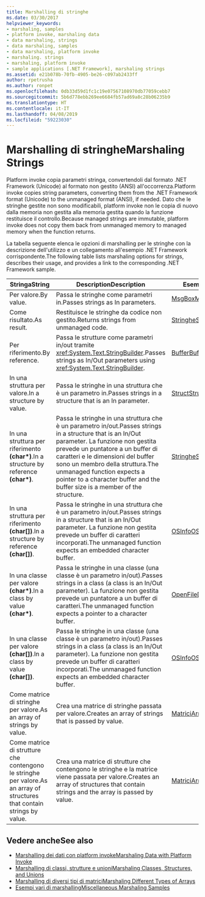 ```yaml
---
title: Marshalling di stringhe
ms.date: 03/30/2017
helpviewer_keywords:
- marshaling, samples
- platform invoke, marshaling data
- data marshaling, strings
- data marshaling, samples
- data marshaling, platform invoke
- marshaling. strings
- marshaling, platform invoke
- sample applications [.NET Framework], marshaling strings
ms.assetid: e21b078b-70fb-4905-be26-c097ab2433ff
author: rpetrusha
ms.author: ronpet
ms.openlocfilehash: 0db33d59d1fc1c19e07567108970db77059cebb7
ms.sourcegitcommit: 5b6d778ebb269ee6684fb57ad69a8c28b06235b9
ms.translationtype: HT
ms.contentlocale: it-IT
ms.lasthandoff: 04/08/2019
ms.locfileid: "59223030"
---
```

# <a name="marshaling-strings"></a><span data-ttu-id="13cbd-102">Marshalling di stringhe</span><span class="sxs-lookup"><span data-stu-id="13cbd-102">Marshaling Strings</span></span>
<span data-ttu-id="13cbd-103">Platform invoke copia parametri stringa, convertendoli dal formato .NET Framework (Unicode) al formato non gestito (ANSI) all'occorrenza.</span><span class="sxs-lookup"><span data-stu-id="13cbd-103">Platform invoke copies string parameters, converting them from the .NET Framework format (Unicode) to the unmanaged format (ANSI), if needed.</span></span> <span data-ttu-id="13cbd-104">Dato che le stringhe gestite non sono modificabili, platform invoke non le copia di nuovo dalla memoria non gestita alla memoria gestita quando la funzione restituisce il controllo.</span><span class="sxs-lookup"><span data-stu-id="13cbd-104">Because managed strings are immutable, platform invoke does not copy them back from unmanaged memory to managed memory when the function returns.</span></span>  
  
 <span data-ttu-id="13cbd-105">La tabella seguente elenca le opzioni di marshalling per le stringhe con la descrizione dell'utilizzo e un collegamento all'esempio .NET Framework corrispondente.</span><span class="sxs-lookup"><span data-stu-id="13cbd-105">The following table lists marshaling options for strings, describes their usage, and provides a link to the corresponding .NET Framework sample.</span></span>  
  
|<span data-ttu-id="13cbd-106">Stringa</span><span class="sxs-lookup"><span data-stu-id="13cbd-106">String</span></span>|<span data-ttu-id="13cbd-107">Description</span><span class="sxs-lookup"><span data-stu-id="13cbd-107">Description</span></span>|<span data-ttu-id="13cbd-108">Esempio</span><span class="sxs-lookup"><span data-stu-id="13cbd-108">Sample</span></span>|  
|------------|-----------------|------------|  
|<span data-ttu-id="13cbd-109">Per valore.</span><span class="sxs-lookup"><span data-stu-id="13cbd-109">By value.</span></span>|<span data-ttu-id="13cbd-110">Passa le stringhe come parametri in.</span><span class="sxs-lookup"><span data-stu-id="13cbd-110">Passes strings as In parameters.</span></span>|[<span data-ttu-id="13cbd-111">MsgBox</span><span class="sxs-lookup"><span data-stu-id="13cbd-111">MsgBox</span></span>](msgbox-sample.md)|  
|<span data-ttu-id="13cbd-112">Come risultato.</span><span class="sxs-lookup"><span data-stu-id="13cbd-112">As result.</span></span>|<span data-ttu-id="13cbd-113">Restituisce le stringhe da codice non gestito.</span><span class="sxs-lookup"><span data-stu-id="13cbd-113">Returns strings from unmanaged code.</span></span>|[<span data-ttu-id="13cbd-114">Stringhe</span><span class="sxs-lookup"><span data-stu-id="13cbd-114">Strings</span></span>](https://docs.microsoft.com/previous-versions/dotnet/netframework-4.0/e765dyyy(v=vs.100))|  
|<span data-ttu-id="13cbd-115">Per riferimento.</span><span class="sxs-lookup"><span data-stu-id="13cbd-115">By reference.</span></span>|<span data-ttu-id="13cbd-116">Passa le strutture come parametri in/out tramite <xref:System.Text.StringBuilder>.</span><span class="sxs-lookup"><span data-stu-id="13cbd-116">Passes strings as In/Out parameters using <xref:System.Text.StringBuilder>.</span></span>|[<span data-ttu-id="13cbd-117">Buffer</span><span class="sxs-lookup"><span data-stu-id="13cbd-117">Buffers</span></span>](https://docs.microsoft.com/previous-versions/dotnet/netframework-4.0/x3txb6xc(v=vs.100))|  
|<span data-ttu-id="13cbd-118">In una struttura per valore.</span><span class="sxs-lookup"><span data-stu-id="13cbd-118">In a structure by value.</span></span>|<span data-ttu-id="13cbd-119">Passa le stringhe in una struttura che è un parametro in.</span><span class="sxs-lookup"><span data-stu-id="13cbd-119">Passes strings in a structure that is an In parameter.</span></span>|[<span data-ttu-id="13cbd-120">Struct</span><span class="sxs-lookup"><span data-stu-id="13cbd-120">Structs</span></span>](https://docs.microsoft.com/previous-versions/dotnet/netframework-4.0/eadtsekz(v=vs.100))|  
|<span data-ttu-id="13cbd-121">In una struttura per riferimento **(char\*)**.</span><span class="sxs-lookup"><span data-stu-id="13cbd-121">In a structure by reference **(char\*)**.</span></span>|<span data-ttu-id="13cbd-122">Passa le stringhe in una struttura che è un parametro in/out.</span><span class="sxs-lookup"><span data-stu-id="13cbd-122">Passes strings in a structure that is an In/Out parameter.</span></span> <span data-ttu-id="13cbd-123">La funzione non gestita prevede un puntatore a un buffer di caratteri e le dimensioni del buffer sono un membro della struttura.</span><span class="sxs-lookup"><span data-stu-id="13cbd-123">The unmanaged function expects a pointer to a character buffer and the buffer size is a member of the structure.</span></span>|[<span data-ttu-id="13cbd-124">Stringhe</span><span class="sxs-lookup"><span data-stu-id="13cbd-124">Strings</span></span>](https://docs.microsoft.com/previous-versions/dotnet/netframework-4.0/e765dyyy(v=vs.100))|  
|<span data-ttu-id="13cbd-125">In una struttura per riferimento **(char[])**.</span><span class="sxs-lookup"><span data-stu-id="13cbd-125">In a structure by reference **(char[])**.</span></span>|<span data-ttu-id="13cbd-126">Passa le stringhe in una struttura che è un parametro in/out.</span><span class="sxs-lookup"><span data-stu-id="13cbd-126">Passes strings in a structure that is an In/Out parameter.</span></span> <span data-ttu-id="13cbd-127">La funzione non gestita prevede un buffer di caratteri incorporati.</span><span class="sxs-lookup"><span data-stu-id="13cbd-127">The unmanaged function expects an embedded character buffer.</span></span>|[<span data-ttu-id="13cbd-128">OSInfo</span><span class="sxs-lookup"><span data-stu-id="13cbd-128">OSInfo</span></span>](https://docs.microsoft.com/previous-versions/dotnet/netframework-4.0/795sy883(v=vs.100))|  
|<span data-ttu-id="13cbd-129">In una classe per valore **(char\*)**.</span><span class="sxs-lookup"><span data-stu-id="13cbd-129">In a class by value **(char\*)**.</span></span>|<span data-ttu-id="13cbd-130">Passa le stringhe in una classe (una classe è un parametro in/out).</span><span class="sxs-lookup"><span data-stu-id="13cbd-130">Passes strings in a class (a class is an In/Out parameter).</span></span> <span data-ttu-id="13cbd-131">La funzione non gestita prevede un puntatore a un buffer di caratteri.</span><span class="sxs-lookup"><span data-stu-id="13cbd-131">The unmanaged function expects a pointer to a character buffer.</span></span>|[<span data-ttu-id="13cbd-132">OpenFileDlg</span><span class="sxs-lookup"><span data-stu-id="13cbd-132">OpenFileDlg</span></span>](https://docs.microsoft.com/previous-versions/dotnet/netframework-4.0/w5tyztk9(v=vs.100))|  
|<span data-ttu-id="13cbd-133">In una classe per valore **(char[])**.</span><span class="sxs-lookup"><span data-stu-id="13cbd-133">In a class by value **(char[])**.</span></span>|<span data-ttu-id="13cbd-134">Passa le stringhe in una classe (una classe è un parametro in/out).</span><span class="sxs-lookup"><span data-stu-id="13cbd-134">Passes strings in a class (a class is an In/Out parameter).</span></span> <span data-ttu-id="13cbd-135">La funzione non gestita prevede un buffer di caratteri incorporati.</span><span class="sxs-lookup"><span data-stu-id="13cbd-135">The unmanaged function expects an embedded character buffer.</span></span>|[<span data-ttu-id="13cbd-136">OSInfo</span><span class="sxs-lookup"><span data-stu-id="13cbd-136">OSInfo</span></span>](https://docs.microsoft.com/previous-versions/dotnet/netframework-4.0/795sy883(v=vs.100))|  
|<span data-ttu-id="13cbd-137">Come matrice di stringhe per valore.</span><span class="sxs-lookup"><span data-stu-id="13cbd-137">As an array of strings by value.</span></span>|<span data-ttu-id="13cbd-138">Crea una matrice di stringhe passata per valore.</span><span class="sxs-lookup"><span data-stu-id="13cbd-138">Creates an array of strings that is passed by value.</span></span>|[<span data-ttu-id="13cbd-139">Matrici</span><span class="sxs-lookup"><span data-stu-id="13cbd-139">Arrays</span></span>](marshaling-different-types-of-arrays.md)|  
|<span data-ttu-id="13cbd-140">Come matrice di strutture che contengono le stringhe per valore.</span><span class="sxs-lookup"><span data-stu-id="13cbd-140">As an array of structures that contain strings by value.</span></span>|<span data-ttu-id="13cbd-141">Crea una matrice di strutture che contengono le stringhe e la matrice viene passata per valore.</span><span class="sxs-lookup"><span data-stu-id="13cbd-141">Creates an array of structures that contain strings and the array is passed by value.</span></span>|[<span data-ttu-id="13cbd-142">Matrici</span><span class="sxs-lookup"><span data-stu-id="13cbd-142">Arrays</span></span>](marshaling-different-types-of-arrays.md)|  
  
## <a name="see-also"></a><span data-ttu-id="13cbd-143">Vedere anche</span><span class="sxs-lookup"><span data-stu-id="13cbd-143">See also</span></span>

- [<span data-ttu-id="13cbd-144">Marshalling dei dati con platform invoke</span><span class="sxs-lookup"><span data-stu-id="13cbd-144">Marshaling Data with Platform Invoke</span></span>](marshaling-data-with-platform-invoke.md)
- [<span data-ttu-id="13cbd-145">Marshalling di classi, strutture e unioni</span><span class="sxs-lookup"><span data-stu-id="13cbd-145">Marshaling Classes, Structures, and Unions</span></span>](marshaling-classes-structures-and-unions.md)
- [<span data-ttu-id="13cbd-146">Marshalling di diversi tipi di matrici</span><span class="sxs-lookup"><span data-stu-id="13cbd-146">Marshaling Different Types of Arrays</span></span>](marshaling-different-types-of-arrays.md)
- [<span data-ttu-id="13cbd-147">Esempi vari di marshalling</span><span class="sxs-lookup"><span data-stu-id="13cbd-147">Miscellaneous Marshaling Samples</span></span>](https://docs.microsoft.com/previous-versions/dotnet/netframework-4.0/ss9sb93t(v=vs.100))
